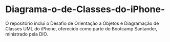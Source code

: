 # Diagrama-o-de-Classes-do-iPhone-
O repositório inclui o Desafio de Orientação a Objetos e Diagramação de Classes UML do iPhone, oferecido como parte do Bootcamp Santander, ministrado pela DIO.

